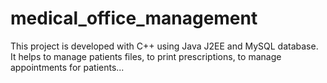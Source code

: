 # medical_office_management
This project is developed with C++ using Java J2EE and MySQL database. It helps to manage patients files, to print prescriptions, to manage appointments for patients...
